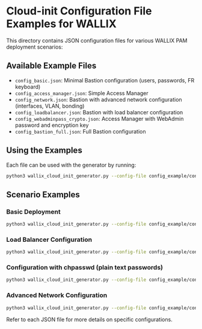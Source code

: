 # Cloud-init Configuration File Examples for WALLIX

This directory contains JSON configuration files for various WALLIX PAM deployment scenarios:

## Available Example Files

- `config_basic.json`: Minimal Bastion configuration (users, passwords, FR keyboard)
- `config_access_manager.json`: Simple Access Manager
- `config_network.json`: Bastion with advanced network configuration (interfaces, VLAN, bonding)
- `config_loadbalancer.json`: Bastion with load balancer configuration
- `config_webadminpass_crypto.json`: Access Manager with WebAdmin password and encryption key
- `config_bastion_full.json`: Full Bastion configuration

## Using the Examples

Each file can be used with the generator by running:

```bash
python3 wallix_cloud_init_generator.py --config-file config_example/config_basic.json --output-dir output/basic
```

## Scenario Examples

### Basic Deployment

```bash
python3 wallix_cloud_init_generator.py --config-file config_example/config_basic.json --output-dir output/basic
```

### Load Balancer Configuration

```bash
python3 wallix_cloud_init_generator.py --config-file config_example/config_loadbalancer.json --output-dir output/lb
```

### Configuration with chpasswd (plain text passwords)

```bash
python3 wallix_cloud_init_generator.py --config-file config_example/config_with_chpasswd.json --output-dir output/chpasswd
```

### Advanced Network Configuration

```bash
python3 wallix_cloud_init_generator.py --config-file config_example/config_network.json --output-dir output/network
```

Refer to each JSON file for more details on specific configurations.

